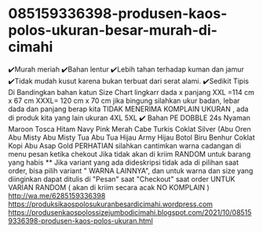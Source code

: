 # 085159336398-produsen-kaos-polos-ukuran-besar-murah-di-cimahi
✔️Murah meriah ✔️Bahan lentur  ✔️Lebih tahan terhadap kuman dan jamur ✔️Tidak mudah kusut karena bukan terbuat dari serat alami. ✔️Sedikit Tipis Di Bandingkan bahan katun  Size Chart lingkarr dada x panjang XXL =114 cm x 67 cm XXXL= 120 cm x 70 cm  jika bingung silahkan ukur badan, lebar dada dan panjang berap kita TIDAK MENERIMA KOMPLAIN UKURAN , ada di produk kita yang lain ukuran 4XL 5XL  ✔️ Bahan PE DOBBLE 24s Nyaman   Maroon  Tosca  Hitam  Navy  Pink  Merah Cabe Turkis Coklat  Silver (Abu  Oren Abu Misty  Abu Misty Tua  Abu Tua  Hijau Army Hijau Botol  Biru Benhur  Coklat Kopi  Abu Asap Gold  PERHATIAN silahkan cantimkan warna cadangan di menu pesan ketika chekout Jika tidak akan di kriim RANDOM untuk barang yang habis  ** Jika variant yang ada dideskripsi tidak ada di pilihan saat order, bisa pilih variant " WARNA LAINNYA", dan untuk warna dan size  yang diinginkan dapat ditulis di "Pesan" saat "Checkout" saat order  UNTUK VARIAN RANDOM ( akan di kriim secara acak NO KOMPLAIN ) http://wa.me/6285159336398 https://produksikaospolosukuranbesardicimahi.wordpress.com https://produsenkaospolossizejumbodicimahi.blogspot.com/2021/10/085159336398-produsen-kaos-polos-ukuran.html
